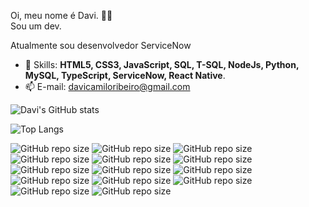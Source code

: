 Oi, meu nome é Davi. 👋🏽<br>
Sou um dev. <br>

Atualmente sou desenvolvedor ServiceNow <br>

- 🚀 Skills: <strong>HTML5, CSS3, JavaScript, SQL, T-SQL, NodeJs, Python, MySQL, TypeScript, ServiceNow, React Native</strong>.
- 📫 E-mail: davicamiloribeiro@gmail.com

![Davi's GitHub stats](https://github-readme-stats.vercel.app/api?username=fdavicr&show_icons=true&theme=dark)


![Top Langs](https://github-readme-stats.vercel.app/api/top-langs/?username=fdavicr&layout=compact&langs_count=20&theme=dark)
<br>

![GitHub repo size](https://img.shields.io/badge/HTML5-E34F26?style=for-the-badge&logo=html5&logoColor=white)
![GitHub repo size](https://img.shields.io/badge/CSS3-1572B6?style=for-the-badge&logo=css3&logoColor=white)
![GitHub repo size](https://img.shields.io/badge/JavaScript-F7DF1E?style=for-the-badge&logo=javascript&logoColor=black)
![GitHub repo size](https://img.shields.io/badge/Node.js-43853D?style=for-the-badge&logo=node.js&logoColor=white)
![GitHub repo size](https://img.shields.io/badge/Microsoft_SQL_Server-CC2927?style=for-the-badge&logo=microsoft-sql-server&logoColor=white)
![GitHub repo size](https://img.shields.io/badge/C%23-239120?style=for-the-badge&logo=c-sharp&logoColor=white)
![GitHub repo size](https://img.shields.io/badge/Python-3776AB?style=for-the-badge&logo=python&logoColor=white)
![GitHub repo size](https://img.shields.io/badge/TypeScript-007ACC?style=for-the-badge&logo=typescript&logoColor=white)
![GitHub repo size](https://img.shields.io/badge/React_Native-20232A?style=for-the-badge&logo=react&logoColor=61DAFB)
![GitHub repo size](https://img.shields.io/badge/Express.js-404D59?style=for-the-badge)
![GitHub repo size](https://img.shields.io/badge/MySQL-00000F?style=for-the-badge&logo=mysql&logoColor=white)
![GitHub repo size](https://img.shields.io/badge/SQLite-07405E?style=for-the-badge&logo=sqlite&logoColor=white)
![GitHub repo size](https://img.shields.io/badge/sequelize-323330?style=for-the-badge&logo=sequelize&logoColor=blue)
![GitHub repo size](https://img.shields.io/badge/Microsoft_SQL_Server-CC2927?style=for-the-badge&logo=microsoft-sql-server&logoColor=white)


